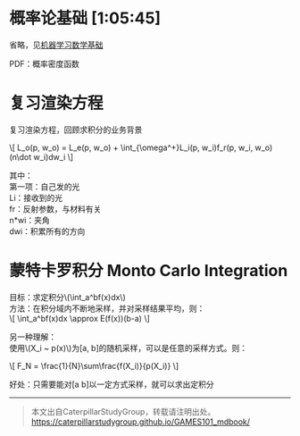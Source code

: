 # 概率论基础 [1:05:45]

省略，见[机器学习数学基础](https://windmissing.github.io/mathematics_basic_for_ML/)

PDF：概率密度函数

# 复习渲染方程

复习渲染方程，回顾求积分的业务背景

\\[
L_o(p, w_o) = L_e(p, w_o) + \int_{\omega^+}L_i(p, w_i)f_r(p, w_i, w_o)(n\dot w_i)dw_i
\\]

其中：  
第一项：自己发的光  
Li：接收到的光  
fr：反射参数，与材料有关  
n*wi：夹角  
dwi：积累所有的方向

# 蒙特卡罗积分 Monto Carlo Integration

目标：求定积分\\(\int_a^bf(x)dx\\)  
方法：在积分域内不断地采样，并对采样结果平均，则：  
\\[
\int_a^bf(x)dx \approx E(f(x))(b-a)
\\]

另一种理解：  
使用\\(X_i ~ p(x)\\)为[a, b]的随机采样，可以是任意的采样方式。则：  

\\[
F_N = \frac{1}{N}\sum\frac{f(X_i)}{p(X_i)}
\\]

好处：只需要能对[a b]以一定方式采样，就可以求出定积分


------------------------------

> 本文出自CaterpillarStudyGroup，转载请注明出处。  
> https://caterpillarstudygroup.github.io/GAMES101_mdbook/
